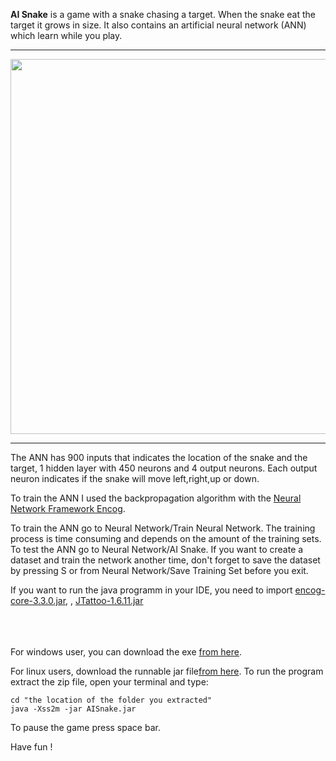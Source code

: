 <b>AI Snake</b> is a game with a snake chasing a target. When the snake eat the target it grows in size. 
It also contains an artificial neural network (ANN) which learn while you play. 

-------------------------------------------------------------------------------------

<img src="https://40.media.tumblr.com/368b9958332c878409d211c844a641c2/tumblr_o2lnwdEKk91s1v7hso1_1280.png" width="600" height="600"></img>

----------------------------------------------------------------------------------------

The ANN has 900 inputs that indicates the location of the snake and the target, 1 hidden layer with 450 neurons and 4 output neurons. Each output neuron indicates if the snake will move left,right,up or down.

To train the ANN I used the backpropagation algorithm with the <a href="http://www.heatonresearch.com/encog/">Neural Network Framework Encog</a>.

To train the ANN go to Neural Network/Train Neural Network. The training process is time consuming and depends 
on the amount of the training sets. To test the ANN go to Neural Network/AI Snake. If you want to create a dataset
and train the network another time, don't forget to save the dataset by pressing S or from Neural Network/Save Training Set before you exit.

If you want to run the java programm in your IDE, you need to import <a href="encog-core-3.3.0-release.zip">encog-core-3.3.0.jar</a>,
, <a href="http://www.jtattoo.net/downloads/JTattoo-1.6.11.jar">JTattoo-1.6.11.jar</a>
<br></br>
<br></br>

For windows user, you can download the exe <a href="https://drive.google.com/file/d/0B46-skjIP2h-cFA5V1BoU3Q4Vmc/view?usp=sharing">from here</a>.

For linux users, download the runnable jar file<a href="https://drive.google.com/file/d/0B46-skjIP2h-cDItSC1kWDdTaDQ/view?usp=sharing">from here</a>. To run the program extract the zip file, open your terminal and type:

    cd "the location of the folder you extracted"
    java -Xss2m -jar AISnake.jar
    

To pause the game press space bar.

Have fun !
